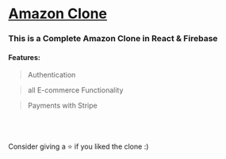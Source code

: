 # [Amazon Clone](https://clone-6213a.web.app)

### This is a Complete Amazon Clone in React & Firebase

#### Features:
>  Authentication

>  all E-commerce Functionality

>  Payments with Stripe

<br /><br /><br />
Consider giving a ⭐ if you liked the clone :)
